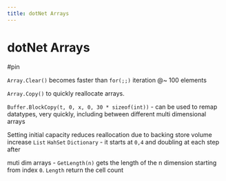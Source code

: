 ```yaml
---
title: dotNet Arrays
---
```


# dotNet Arrays

#pin

`Array.Clear()` becomes faster than `for(;;)` iteration @~ 100 elements

`Array.Copy()` to quickly reallocate arrays.

`Buffer.BlockCopy(t, 0, x, 0, 30 * sizeof(int))` - can be used to remap datatypes, very quickly, including between different multi dimensional arrays

Setting initial capacity reduces reallocation due to backing store volume increase `List` `HahSet` `Dictionary` - it starts at `0,4` and doubling at each step after

muti dim arrays - `GetLength(n)` gets the length of the n dimension starting from index `0`. `Length` return the cell count